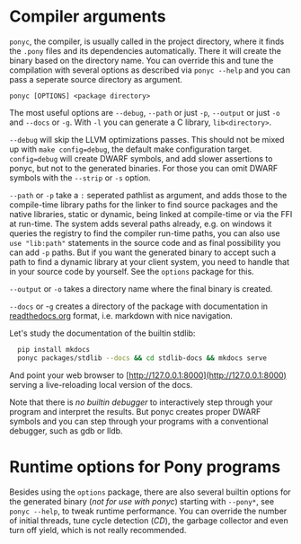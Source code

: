 # Compiler arguments

`ponyc`, the compiler, is usually called in the project directory,
where it finds the `.pony` files and its dependencies
automatically. There it will create the binary based on the directory
name. You can override this and tune the compilation with several
options as described via `ponyc --help` and you can pass a seperate
source directory as argument.

   `ponyc [OPTIONS] <package directory>`

The most useful options are `--debug`, `--path` or just `-p`,
`--output` or just `-o` and `--docs` or `-g`. With `-l` you can
generate a C library, `lib<directory>`.

`--debug` will skip the LLVM optimizations passes. This should not be
mixed up with `make config=debug`, the default make configuration
target. `config=debug` will create DWARF symbols, and add slower
assertions to ponyc, but not to the generated binaries. For those you
can omit DWARF symbols with the `--strip` or `-s` option.

`--path` or `-p` take a `:` seperated pathlist as argument, and adds
those to the compile-time library paths for the linker to find source
packages and the native libraries, static or dynamic, being linked at
compile-time or via the FFI at run-time. The system adds several paths
already, e.g. on windows it queries the registry to find the compiler
run-time paths, you can also use `use "lib:path"` statements in the
source code and as final possibility you can add `-p` paths. But if
you want the generated binary to accept such a path to find a dynamic
library at your client system, you need to handle that in your source
code by yourself. See the `options` package for this.

`--output` or `-o` takes a directory name where the final binary is
created.

`--docs` or -`g` creates a directory of the package with documentation
in [readthedocs.org](http://readthedocs.org) format, i.e. markdown
with nice navigation.

Let's study the documentation of the builtin stdlib:

```bash
  pip install mkdocs
  ponyc packages/stdlib --docs && cd stdlib-docs && mkdocs serve
```

And point your web browser to [http://127.0.0.1:8000](http://127.0.0.1:8000)
serving a live-reloading local version of the docs.

Note that there is _no builtin debugger_ to interactively step through
your program and interpret the results. But ponyc creates proper DWARF
symbols and you can step through your programs with a conventional
debugger, such as gdb or lldb.


# Runtime options for Pony programs

Besides using the `options` package, there are also several builtin
options for the generated binary (_not for use with ponyc_) starting
with `--pony*`, see `ponyc --help`, to tweak runtime performance. You
can override the number of initial threads, tune cycle detection
(_CD_), the garbage collector and even turn off yield, which is not
really recommended.
